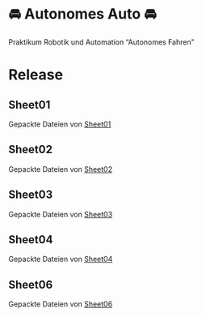 # 🚘 Autonomes Auto 🚘
Praktikum Robotik und Automation “Autonomes Fahren”

# Release
## Sheet01
Gepackte Dateien von [Sheet01](https://github.com/Vincent1334/Robotic_car/releases/tag/Sheet01)
## Sheet02
Gepackte Dateien von [Sheet02](https://github.com/Vincent1334/Robotic_car/releases/tag/Sheet02)
## Sheet03
Gepackte Dateien von [Sheet03](https://github.com/Vincent1334/Robotic_car/releases/tag/Sheet03)
## Sheet04
Gepackte Dateien von [Sheet04](https://github.com/Vincent1334/Robotic_car/releases/tag/Sheet04)
## Sheet06
Gepackte Dateien von [Sheet06](https://github.com/Vincent1334/Robotic_car/releases/tag/Sheet06)
